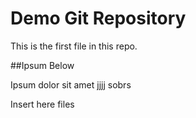 # Demo Git Repository

This is the first file in this repo.


##Ipsum Below

Ipsum dolor sit amet
jjjj
sobrs

Insert here files